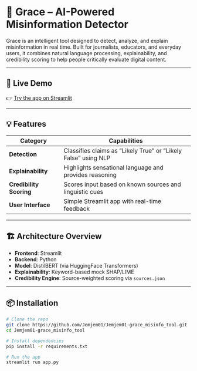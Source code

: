 # 🧠 Grace – AI-Powered Misinformation Detector

Grace is an intelligent tool designed to detect, analyze, and explain misinformation in real time. Built for journalists, educators, and everyday users, it combines natural language processing, explainability, and credibility scoring to help people critically evaluate digital content.

---

## 🚀 Live Demo
👉 [Try the app on Streamlit](https://jemjem01-gracemisinfotool-by6fnweaquwp9pehdptuaz.streamlit.app/)

---

## 💡 Features

| Category         | Capabilities                                                                 |
|------------------|-------------------------------------------------------------------------------|
| **Detection**     | Classifies claims as “Likely True” or “Likely False” using NLP              |
| **Explainability**| Highlights sensational language and provides reasoning                      |
| **Credibility Scoring**| Scores input based on known sources and linguistic cues              |
| **User Interface**| Simple Streamlit app with real-time feedback                                |

---

## 🏗️ Architecture Overview

- **Frontend**: Streamlit
- **Backend**: Python
- **Model**: DistilBERT (via HuggingFace Transformers)
- **Explainability**: Keyword-based mock SHAP/LIME
- **Credibility Engine**: Source-weighted scoring via `sources.json`

---

## 📦 Installation

```bash
# Clone the repo
git clone https://github.com/Jemjem01/Jemjem01-grace_misinfo_tool.git
cd Jemjem01-grace_misinfo_tool

# Install dependencies
pip install -r requirements.txt

# Run the app
streamlit run app.py
